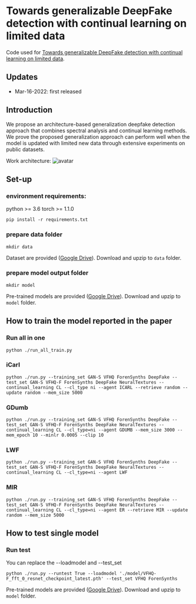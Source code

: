 # Towards generalizable DeepFake detection with continual learning on limited data
Code used for [Towards generalizable DeepFake detection with continual learning on limited data](http://).



## Updates
- Mar-16-2022: first released


## Introduction
We propose an architecture-based generalization deepfake detection approach that combines spectral analysis and continual learning methods. We prove the proposed generalization approach can perform well when the model is updated with limited new data through extensive experiments on public datasets.

Work architecture:
![avatar](https://github.com/HollyhuangD/deepfake_detection_with_continual_learning_on_limited_data/blob/main/pic/CL-proposal-network.png)



## Set-up
### environment requirements:
python >= 3.6
torch >= 1.1.0
```
pip install -r requirements.txt
```

### prepare data folder
```
mkdir data
```
Dataset are provided ([Google Drive](https://drive.google.com/file/d/1ZagpX2r4cR9exEtNYUQf02WXZhbOLAhq/view?usp=sharing)). Download and upzip to `data` folder.
### prepare model output folder
```
mkdir model
```
Pre-trained models are provided ([Google Drive](https://drive.google.com/file/d/1lUveXB6YgiXGuyRrM8d_B5wAGkWLeORZ/view?usp=sharing)). Download and upzip to `model` folder.

## How to train the model reported in the paper
### Run all in one
```
python ./run_all_train.py
```

### iCarl 
```
python ./run.py --training_set GAN-S VFHQ ForenSynths DeepFake --test_set GAN-S VFHQ-F ForenSynths DeepFake NeuralTextures --continual_learning CL --cl_type ni --agent ICARL --retrieve random --update random --mem_size 5000 
```
### GDumb  
```
python ./run.py --training_set GAN-S VFHQ ForenSynths DeepFake --test_set GAN-S VFHQ-F ForenSynths DeepFake NeuralTextures --continual_learning CL --cl_type=ni --agent GDUMB --mem_size 3000 --mem_epoch 10 --minlr 0.0005 --clip 10 
```

### LWF
```
python ./run.py --training_set GAN-S VFHQ ForenSynths DeepFake --test_set GAN-S VFHQ-F ForenSynths DeepFake NeuralTextures --continual_learning CL --cl_type=ni --agent LWF  
```

### MIR
```
python ./run.py --training_set GAN-S VFHQ ForenSynths DeepFake --test_set GAN-S VFHQ-F ForenSynths DeepFake NeuralTextures --continual_learning CL --cl_type=ni --agent ER --retrieve MIR --update random --mem_size 5000
```

## How to test single model
### Run test
You can replace the --loadmodel and --test_set
```
python ./run.py --runtest True --loadmodel './model/VFHQ-F_fft_0_resnet_checkpoint_latest.pth' --test_set VFHQ ForenSynths
```
Pre-trained models are provided ([Google Drive](https://drive.google.com/file/d/1lUveXB6YgiXGuyRrM8d_B5wAGkWLeORZ/view?usp=sharing)). Download and upzip to `model` folder.
